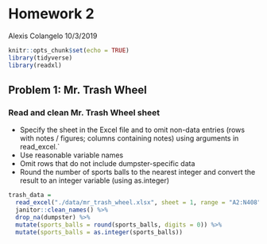 Homework 2
================
Alexis Colangelo
10/3/2019

``` r
knitr::opts_chunk$set(echo = TRUE)
library(tidyverse)
library(readxl)
```

## Problem 1: Mr. Trash Wheel

### Read and clean Mr. Trash Wheel sheet

  - Specify the sheet in the Excel file and to omit non-data entries
    (rows with notes / figures; columns containing notes) using
    arguments in read\_excel.\`
  - Use reasonable variable names
  - Omit rows that do not include dumpster-specific data
  - Round the number of sports balls to the nearest integer and convert
    the result to an integer variable (using as.integer)

<!-- end list -->

``` r
trash_data =
  read_excel("./data/mr_trash_wheel.xlsx", sheet = 1, range = "A2:N408") %>%
  janitor::clean_names() %>%
  drop_na(dumpster) %>%
  mutate(sports_balls = round(sports_balls, digits = 0)) %>%
  mutate(sports_balls = as.integer(sports_balls))
```
